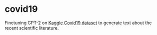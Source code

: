 # covid19

Finetuning GPT-2 on [Kaggle Covid19 dataset](https://www.kaggle.com/allen-institute-for-ai/CORD-19-research-challenge) to generate text about the recent scientific literature. 
